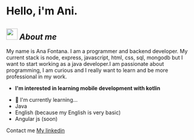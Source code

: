 # Hello, i'm Ani. 

## <img src="https://giphy.com/embed/Q59o6bIuzyrYT0ugB6" width="30px">&nbsp;***About me***

My name is Ana Fontana. I am a programmer and backend developer.
My current stack is node, express, javascript, html, css, sql, mongodb but I want to start working as a java developer.I am passionate about programming, 
I am curious and I really want to learn and be more professional in my work.
* **I'm interested in learning mobile development with kotlin**
- 🌱 I'm currently learning...
- Java
- English (because my English is very basic)
- Angular js (soon)

Contact me 
<a href="https://www.linkedin.com/in/anafontana822/">My linkedin</a>


